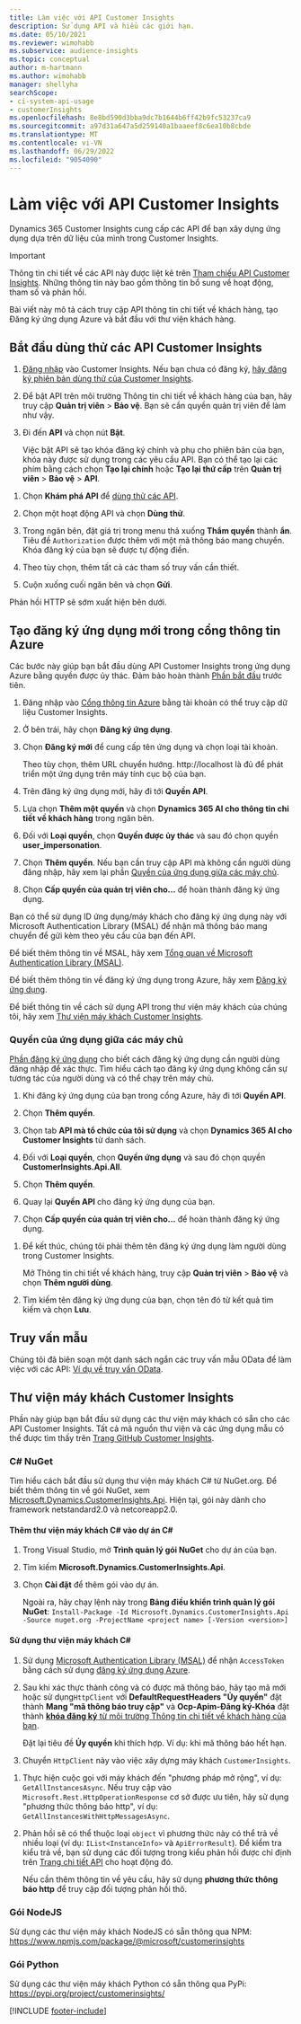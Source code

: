 ```yaml
---
title: Làm việc với API Customer Insights
description: Sử dụng API và hiểu các giới hạn.
ms.date: 05/10/2021
ms.reviewer: wimohabb
ms.subservice: audience-insights
ms.topic: conceptual
author: m-hartmann
ms.author: wimohabb
manager: shellyha
searchScope:
- ci-system-api-usage
- customerInsights
ms.openlocfilehash: 8e8bd590d3bba9dc7b1644b6ff42b9fc53237ca9
ms.sourcegitcommit: a97d31a647a5d259140a1baaeef8c6ea10b8cbde
ms.translationtype: MT
ms.contentlocale: vi-VN
ms.lasthandoff: 06/29/2022
ms.locfileid: "9054090"
---
```

# <a name="work-with-customer-insights-apis"></a>Làm việc với API Customer Insights

Dynamics 365 Customer Insights cung cấp các API để bạn xây dựng ứng dụng dựa trên dữ liệu của mình trong Customer Insights.

> [!IMPORTANT]
> Thông tin chi tiết về các API này được liệt kê trên [Tham chiếu API Customer Insights](https://developer.ci.ai.dynamics.com/api-details#api=CustomerInsights). Những thông tin này bao gồm thông tin bổ sung về hoạt động, tham số và phản hồi.

Bài viết này mô tả cách truy cập API thông tin chi tiết về khách hàng, tạo Đăng ký ứng dụng Azure và bắt đầu với thư viện khách hàng.

## <a name="get-started-trying-the-customer-insights-apis"></a>Bắt đầu dùng thử các API Customer Insights

1. [Đăng nhập](https://home.ci.ai.dynamics.com) vào Customer Insights. Nếu bạn chưa có đăng ký, [hãy đăng ký phiên bản dùng thử của Customer Insights](https://aka.ms/tryci).

1. Để bật API trên môi trường Thông tin chi tiết về khách hàng của bạn, hãy truy cập **Quản trị viên** > **Bảo vệ**. Bạn sẽ cần quyền quản trị viên để làm như vậy.

1. Đi đến **API** và chọn nút **Bật**.    
 
   Việc bật API sẽ tạo khóa đăng ký chính và phụ cho phiên bản của bạn, khóa này được sử dụng trong các yêu cầu API. Bạn có thể tạo lại các phím bằng cách chọn **Tạo lại chính** hoặc **Tạo lại thứ cấp** trên **Quản trị viên** > **Bảo vệ** > **API**.

<!--  :::image type="content" source="media/enable-apis.gif" alt-text="Enable Customer Insights APIs."::: -->

1. Chọn **Khám phá API** để [dùng thử các API](https://developer.ci.ai.dynamics.com/api-details#api=CustomerInsights&operation=Get-all-instances).

1. Chọn một hoạt động API và chọn **Dùng thử**.

1. Trong ngăn bên, đặt giá trị trong menu thả xuống **Thẩm quyền** thành **ẩn**. Tiêu đề `Authorization` được thêm với một mã thông báo mang chuyển. Khóa đăng ký của bạn sẽ được tự động điền.
  
1. Theo tùy chọn, thêm tất cả các tham số truy vấn cần thiết.

1. Cuộn xuống cuối ngăn bên và chọn **Gửi**.

Phản hồi HTTP sẽ sớm xuất hiện bên dưới.

<!--   :::image type="content" source="media/try-apis.gif" alt-text="How to test the APIs."::: -->

## <a name="create-a-new-app-registration-in-the-azure-portal"></a>Tạo đăng ký ứng dụng mới trong cổng thông tin Azure

Các bước này giúp bạn bắt đầu dùng API Customer Insights trong ứng dụng Azure bằng quyền được ủy thác. Đảm bảo hoàn thành [Phần bắt đầu](#get-started-trying-the-customer-insights-apis) trước tiên.

1. Đăng nhập vào [Cổng thông tin Azure](https://portal.azure.com) bằng tài khoản có thể truy cập dữ liệu Customer Insights.

1. Ở bên trái, hãy chọn **Đăng ký ứng dụng**.

1. Chọn **Đăng ký mới** để cung cấp tên ứng dụng và chọn loại tài khoản.

   Theo tùy chọn, thêm URL chuyển hướng. http://localhost là đủ để phát triển một ứng dụng trên máy tính cục bộ của bạn.

1. Trên đăng ký ứng dụng mới, hãy đi tới **Quyền API**.

1. Lựa chọn **Thêm một quyền** và chọn **Dynamics 365 AI cho thông tin chi tiết về khách hàng** trong ngăn bên.

1. Đối với **Loại quyền**, chọn **Quyền được ủy thác** và sau đó chọn quyền **user_impersonation**.

1. Chọn **Thêm quyền**. Nếu bạn cần truy cập API mà không cần người dùng đăng nhập, hãy xem lại phần [Quyền của ứng dụng giữa các máy chủ](#server-to-server-application-permissions).

1. Chọn **Cấp quyền của quản trị viên cho...** để hoàn thành đăng ký ứng dụng.

Bạn có thể sử dụng ID ứng dụng/máy khách cho đăng ký ứng dụng này với Microsoft Authentication Library (MSAL) để nhận mã thông báo mang chuyển để gửi kèm theo yêu cầu của bạn đến API.

<!-- :::image type="content" source="media/grant-admin-consent.gif" alt-text="How to grant admin consent."::: -->

Để biết thêm thông tin về MSAL, hãy xem [Tổng quan về Microsoft Authentication Library (MSAL)](/azure/active-directory/develop/msal-overview).

Để biết thêm thông tin về đăng ký ứng dụng trong Azure, hãy xem [Đăng ký ứng dụng](/graph/auth-register-app-v2).

Để biết thông tin về cách sử dụng API trong thư viện máy khách của chúng tôi, hãy xem [Thư viện máy khách Customer Insights](#customer-insights-client-libraries).

### <a name="server-to-server-application-permissions"></a>Quyền của ứng dụng giữa các máy chủ

[Phần đăng ký ứng dụng](#create-a-new-app-registration-in-the-azure-portal) cho biết cách đăng ký ứng dụng cần người dùng đăng nhập để xác thực. Tìm hiểu cách tạo đăng ký ứng dụng không cần sự tương tác của người dùng và có thể chạy trên máy chủ.

1. Khi đăng ký ứng dụng của bạn trong cổng Azure, hãy đi tới **Quyền API**.

1. Chọn **Thêm quyền**. 

1. Chọn tab **API mà tổ chức của tôi sử dụng** và chọn **Dynamics 365 AI cho Customer Insights** từ danh sách. 

1. Đối với **Loại quyền**, chọn **Quyền ứng dụng** và sau đó chọn quyền **CustomerInsights.Api.All**.

1. Chọn **Thêm quyền**.

1. Quay lại **Quyền API** cho đăng ký ứng dụng của bạn.

1. Chọn **Cấp quyền của quản trị viên cho...** để hoàn thành đăng ký ứng dụng.

 <!--  :::image type="content" source="media/grant-admin-consent.gif" alt-text="How to grant admin consent."::: -->

1. Để kết thúc, chúng tôi phải thêm tên đăng ký ứng dụng làm người dùng trong Customer Insights.  
   
   Mở Thông tin chi tiết về khách hàng, truy cập **Quản trị viên** > **Bảo vệ** và chọn **Thêm người dùng**.

1. Tìm kiếm tên đăng ký ứng dụng của bạn, chọn tên đó từ kết quả tìm kiếm và chọn **Lưu**.

## <a name="sample-queries"></a>Truy vấn mẫu

Chúng tôi đã biên soạn một danh sách ngắn các truy vấn mẫu OData để làm việc với các API: [Ví dụ về truy vấn OData](odata-examples.md).

## <a name="customer-insights-client-libraries"></a>Thư viện máy khách Customer Insights

Phần này giúp bạn bắt đầu sử dụng các thư viện máy khách có sẵn cho các API Customer Insights. Tất cả mã nguồn thư viện và các ứng dụng mẫu có thể được tìm thấy trên [Trang GitHub Customer Insights](https://github.com/microsoft/Dynamics365-CustomerInsights-Client-Libraries). 

### <a name="c-nuget"></a>C# NuGet

Tìm hiểu cách bắt đầu sử dụng thư viện máy khách C# từ NuGet.org. Để biết thêm thông tin về gói NuGet, xem [Microsoft.Dynamics.CustomerInsights.Api](https://www.nuget.org/packages/Microsoft.Dynamics.CustomerInsights.Api/). Hiện tại, gói này dành cho framework netstandard2.0 và netcoreapp2.0.

#### <a name="add-the-c-client-library-to-a-c-project"></a>Thêm thư viện máy khách C# vào dự án C#

1. Trong Visual Studio, mở **Trình quản lý gói NuGet** cho dự án của bạn.

1. Tìm kiếm **Microsoft.Dynamics.CustomerInsights.Api**.

1. Chọn **Cài đặt** để thêm gói vào dự án.
 
   Ngoài ra, hãy chạy lệnh này trong **Bảng điều khiển trình quản lý gói NuGet**: `Install-Package -Id Microsoft.Dynamics.CustomerInsights.Api -Source nuget.org -ProjectName <project name> [-Version <version>]`

 <!--  :::image type="content" source="media/visual-studio-nuget-package.gif" alt-text="Add NuGet package to Visual Studio project."::: -->

#### <a name="use-the-c-client-library"></a>Sử dụng thư viện máy khách C#

1. Sử dụng [Microsoft Authentication Library (MSAL)](/azure/active-directory/develop/msal-overview) để nhận `AccessToken` bằng cách sử dụng [đăng ký ứng dụng Azure](#create-a-new-app-registration-in-the-azure-portal).

1. Sau khi xác thực thành công và có được mã thông báo, hãy tạo mã mới hoặc sử dụng`HttpClient` với **DefaultRequestHeaders "Ủy quyền"** đặt thành **Mang "mã thông báo truy cập"** và **Ocp-Apim-Đăng ký-Khóa** đặt thành [**khóa đăng ký** từ môi trường Thông tin chi tiết về khách hàng của bạn](#get-started-trying-the-customer-insights-apis).   
 
   Đặt lại tiêu đề **Ủy quyền** khi thích hợp. Ví dụ: khi mã thông báo hết hạn.

1. Chuyển `HttpClient` này vào việc xây dựng máy khách `CustomerInsights`.

<!--   :::image type="content" source="media/httpclient-sample.png" alt-text="Sample of httpclient."::: -->

1. Thực hiện cuộc gọi với máy khách đến "phương pháp mở rộng", ví dụ: `GetAllInstancesAsync`. Nếu truy cập vào `Microsoft.Rest.HttpOperationResponse` cơ sở được ưu tiên, hãy sử dụng "phương thức thông báo http", ví dụ: `GetAllInstancesWithHttpMessagesAsync`.

1. Phản hồi sẽ có thể thuộc loại `object` vì phương thức này có thể trả về nhiều loại (ví dụ: `IList<InstanceInfo>` và `ApiErrorResult`). Để kiểm tra kiểu trả về, bạn sử dụng các đối tượng trong kiểu phản hồi được chỉ định trên [Trang chi tiết API](https://developer.ci.ai.dynamics.com/api-details#api=CustomerInsights) cho hoạt động đó.    
   
   Nếu cần thêm thông tin về yêu cầu, hãy sử dụng **phương thức thông báo http** để truy cập đối tượng phản hồi thô.

### <a name="nodejs-package"></a>Gói NodeJS

Sử dụng các thư viện máy khách NodeJS có sẵn thông qua NPM: https://www.npmjs.com/package/@microsoft/customerinsights

### <a name="python-package"></a>Gói Python

Sử dụng các thư viện máy khách Python có sẵn thông qua PyPi: https://pypi.org/project/customerinsights/

[!INCLUDE [footer-include](includes/footer-banner.md)]
